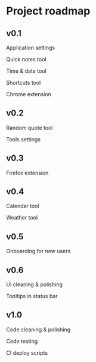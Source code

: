 # Project roadmap

## v0.1

Application settings

Quick notes tool

Time & date tool

Shortcuts tool

Chrome extension

## v0.2

Random quote tool

Tools settings

## v0.3

Firefox extension

## v0.4

Calendar tool

Weather tool

## v0.5

Onboarding for new users

## v0.6

UI cleaning & polishing

Tooltips in status bar

## v1.0

Code cleaning & polishing

Code testing

CI deploy scripts
